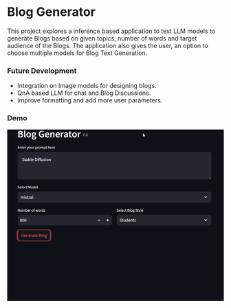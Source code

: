 # Blog Generator

This project explores a inference based application to test LLM models to generate Blogs based on given topics, number of words and target audience of the Blogs. The application also gives the user, an option to choose multiple models for Blog Text Generation.

### Future Development

- Integration on Image models for designing blogs.
- QnA based LLM for chat and Blog Discussions.
- Improve formatting and add more user parameters.

### Demo
![Blog Generator](public\BlogGen.gif)